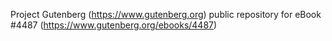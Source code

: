 Project Gutenberg (https://www.gutenberg.org) public repository for eBook #4487 (https://www.gutenberg.org/ebooks/4487)
